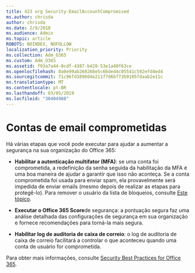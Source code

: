 ```yaml
---
title: 423 org Security-EmailAccountCompromised
ms.author: chrisda
author: chrisda
ms.date: 2/9/2018
ms.audience: Admin
ms.topic: article
ROBOTS: NOINDEX, NOFOLLOW
localization_priority: Priority
ms.collection: Adm_O365
ms.custom: Adm_O365
ms.assetid: f93a7a44-0cdf-4387-b428-53e1a48f63ce
ms.openlocfilehash: 8a0e99ab260266e5c66ded4c05541c592efd4ed4
ms.sourcegitcommit: f1c96fd3890d4e211f7d6bf73b9105fdaab2e11c
ms.translationtype: MT
ms.contentlocale: pt-BR
ms.lasthandoff: 03/05/2019
ms.locfileid: "30404988"
---
```

# <a name="compromised-email-accounts"></a>Contas de email comprometidas

Há várias etapas que você pode executar para ajudar a aumentar a segurança na sua organização do Office 365:
  
- **Habilitar a autenticação multifator (MFA)**: se uma conta foi comprometida, a redefinição da senha seguida da habilitação da MFA é uma boa maneira de ajudar a garantir que isso não aconteça. Se a conta comprometida foi usada para enviar spam, ela provavelmente será impedida de enviar emails (mesmo depois de realizar as etapas para protegê-lo). Para remover o usuário da lista de bloqueios, consulte [Este tópico](https://technet.microsoft.com/library/ms.exch.eac.actioncenter.aspx).
    
- **Executar o Office 365 Score**de segurança: a pontuação segura faz uma análise detalhada das configurações de segurança em sua organização e fornece recomendações para torná-la mais segura.
    
- **Habilitar log de auditoria de caixa de correio**: o log de auditoria de caixa de correio facilitará a controlar o que aconteceu quando uma conta de usuário for comprometida.
    
Para obter mais informações, consulte [Security Best Practices for Office 365](https://support.office.com/article/9295e396-e53d-49b9-ae9b-0b5828cdedc3.aspx).
  

